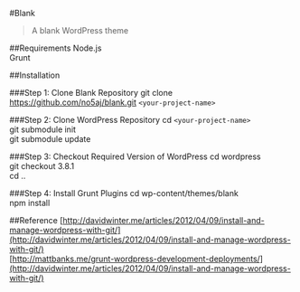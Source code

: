 #Blank

>A blank WordPress theme

##Requirements
Node.js  
Grunt

##Installation

###Step 1: Clone Blank Repository
git clone https://github.com/no5aj/blank.git `<your-project-name>`

###Step 2: Clone WordPress Repository
cd `<your-project-name>`  
git submodule init  
git submodule update

###Step 3: Checkout Required Version of WordPress
cd wordpress  
git checkout 3.8.1  
cd ..

###Step 4: Install Grunt Plugins
cd wp-content/themes/blank  
npm install

##Reference
[http://davidwinter.me/articles/2012/04/09/install-and-manage-wordpress-with-git/](http://davidwinter.me/articles/2012/04/09/install-and-manage-wordpress-with-git/)  
[http://mattbanks.me/grunt-wordpress-development-deployments/](http://davidwinter.me/articles/2012/04/09/install-and-manage-wordpress-with-git/)